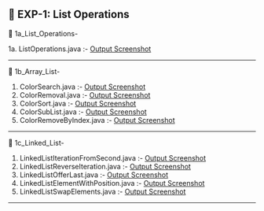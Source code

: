 ## 🔹 EXP-1: List Operations

📌 1a_List_Operations-

1a. ListOperations.java :- [Output Screenshot](https://github.com/Pavan20041207/Advanced_Java/blob/main/EXP-1_ListOperation/1a_ListOperation/Screenshot-1a_ListOperations.png)

----------------------------------------------------------------------------------------------------------------------------------------- 

📌 1b_Array_List-

1. ColorSearch.java        :- [Output Screenshot](https://github.com/Pavan20041207/Advanced_Java/blob/main/EXP-1_ListOperation/1b_ArrayList/Screenshot-1b_ArrayList_ColorSearch.png)
2. ColorRemoval.java       :- [Output Screenshot](https://github.com/Pavan20041207/Advanced_Java/blob/main/EXP-1_ListOperation/1b_ArrayList/Screenshot-1b_ArrayList_ColorRemoval.png)
3. ColorSort.java          :- [Output Screenshot](https://github.com/Pavan20041207/Advanced_Java/blob/main/EXP-1_ListOperation/1b_ArrayList/Screenshot-1b_ArrayList_ColorSorter.png)
4. ColorSubList.java       :- [Output Screenshot](https://github.com/Pavan20041207/Advanced_Java/blob/main/EXP-1_ListOperation/1b_ArrayList/Screenshot-1b_ArrayList_ColorSubList.png)
5. ColorRemoveByIndex.java :- [Output Screenshot](https://github.com/Pavan20041207/Advanced_Java/blob/main/EXP-1_ListOperation/1b_ArrayList/Screenshot-1b_ArrayList_DeleteNthColor.png)

----------------------------------------------------------------------------------------------------------------------------------------- 

📌 1c_Linked_List-

1. LinkedListIterationFromSecond.java :- [Output Screenshot](https://github.com/Pavan20041207/Advanced_Java/blob/main/EXP-1_ListOperation/1c_LinkedList/Screenshot-1c_LinkedList_Iterator.png)
2. LinkedListReverseIteration.java    :- [Output Screenshot](https://github.com/Pavan20041207/Advanced_Java/blob/main/EXP-1_ListOperation/1c_LinkedList/Screenshot-1c_Linkedlist_ReverseLinkedListIteration.png)
3. LinkedListOfferLast.java           :- [Output Screenshot](https://github.com/Pavan20041207/Advanced_Java/blob/main/EXP-1_ListOperation/1c_LinkedList/Screenshot-1c_LinkedList_InsertAtEnd.png)
4. LinkedListElementWithPosition.java :- [Output Screenshot](https://github.com/Pavan20041207/Advanced_Java/blob/main/EXP-1_ListOperation/1c_LinkedList/Screenshot-1c_LinkedList_DisplayElementsWithPositions.png)
5. LinkedListSwapElements.java        :- [Output Screenshot](https://github.com/Pavan20041207/Advanced_Java/blob/main/EXP-1_ListOperation/1c_LinkedList/Screenshot-1c_LinkedList_SwapElementsInLinkedList.png)
 
----------------------------------------------------------------------------------------------------------------------------------------- 
